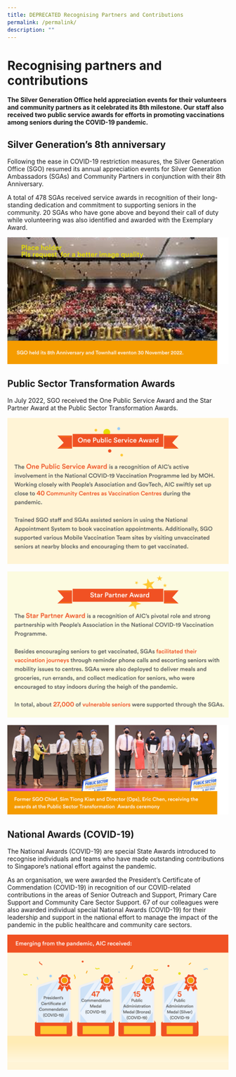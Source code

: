 ```yaml
---
title: DEPRECATED Recognising Partners and Contributions
permalink: /permalink/
description: ""
---
```

# Recognising partners and contributions
**The Silver Generation Office held appreciation events for their volunteers and community partners as it celebrated its 8th milestone. Our staff also received two public service awards for efforts in promoting vaccinations among seniors during the COVID-19 pandemic.**

## Silver Generation’s 8th anniversary
Following the ease in COVID-19 restriction measures, the Silver Generation Office (SGO) resumed its annual appreciation events for Silver Generation Ambassadors (SGAs) and Community Partners in conjunction with their 8th Anniversary. 

A total of 478 SGAs received service awards in recognition of their long-standing dedication and commitment to supporting seniors in the community. 20 SGAs who have gone above and beyond their call of duty while volunteering was also identified and awarded with the Exemplary Award.

![](/images/sgo-townhall.png)

## Public Sector Transformation Awards
In July 2022, SGO received the One Public Service Award and the Star Partner Award at the Public Sector Transformation Awards.

![](/images/one-public-service-award.png)

![](/images/star-partner-award.png)

![](/images/public-sector-transformation.png)

## National Awards (COVID-19)
The National Awards (COVID-19) are special State Awards introduced to recognise individuals and teams who have made outstanding contributions to Singapore’s national effort against the pandemic. 

As an organisation, we were awarded the President’s Certificate of Commendation (COVID-19) in recognition of our COVID-related contributions in the areas of Senior Outreach and Support, Primary Care Support and Community Care Sector Support. 67 of our colleagues were also awarded individual special National Awards (COVID-19) for their leadership and support in the national effort to manage the impact of the pandemic in the public healthcare and community care sectors.

![](/images/aic-received.png)